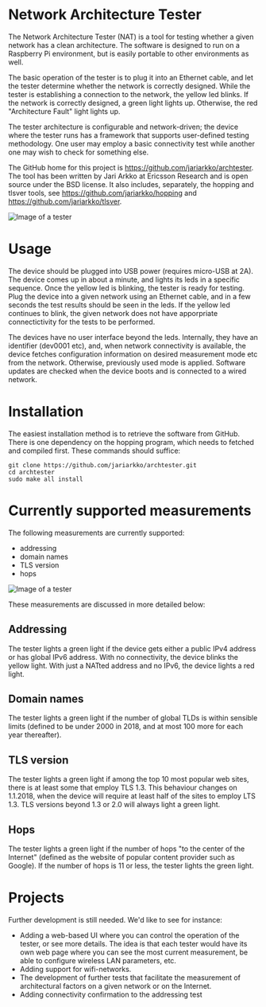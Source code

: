 
# Network Architecture Tester

The Network Architecture Tester (NAT) is a tool for testing whether a given network has a clean architecture. The software is designed to run on a Raspberry Pi environment, but is easily portable to other environments as well.

The basic operation of the tester is to plug it into an Ethernet cable, and let the tester determine whether the network is correctly designed. While the tester is establishing a connection to the network, the yellow led blinks. If the network is correctly designed, a green light lights up. Otherwise, the red "Architecture Fault" light lights up.

The tester architecture is configurable and network-driven; the device where the tester runs has a framework that supports user-defined testing methodology. One user may employ a basic connectivity test while another one may wish to check for something else.

The GitHub home for this project is https://github.com/jariarkko/archtester. The tool has been written by Jari Arkko at Ericsson Research and is open source under the BSD license. It also includes, separately, the hopping and tlsver tools, see https://github.com/jariarkko/hopping and https://github.com/jariarkko/tlsver.

![Image of a tester](https://github.com/jariarkko/archtester/blob/master/doc/tester.jpg?raw=true)

# Usage

The device should be plugged into USB power (requires micro-USB at 2A). The device comes up in about a minute, and lights its leds in a specific sequence. Once the yellow led is blinking, the tester is ready for testing. Plug the device into a given network using an Ethernet cable, and in a few seconds the test results should be seen in the leds. If the yellow led continues to blink, the given network does not have apporpriate connectictivity for the tests to be performed.

The devices have no user interface beyond the leds. Internally, they have an identifier (dev0001 etc), and, when network connectivity is available, the device fetches configuration information on desired measurement mode etc from the network. Otherwise, previously used mode is applied. Software updates are checked when the device boots and is connected to a wired network.

# Installation

The easiest installation method is to retrieve the software from GitHub. There is one dependency on the hopping program, which needs to fetched and compiled first. These commands should suffice:

    git clone https://github.com/jariarkko/archtester.git
    cd archtester
    sudo make all install

# Currently supported measurements

The following measurements are currently supported:

- addressing
- domain names
- TLS version
- hops

![Image of a tester](https://github.com/jariarkko/archtester/blob/master/doc/testercloseup.jpg?raw=true)

These measurements are discussed in more detailed below:

## Addressing

The tester lights a green light if the device gets either a public IPv4 address or has global IPv6 address. With no connectivity, the device blinks the yellow light. With just a NATted address and no IPv6, the device lights a red light.

## Domain names

The tester lights a green light if the number of global TLDs is within sensible limits (defined to be under 2000 in 2018, and at most 100 more for each year thereafter).

## TLS version

The tester lights a green light if among the top 10 most popular web sites, there is at least some that employ TLS 1.3. This behaviour changes on 1.1.2018, when the device will require at least half of the sites to employ LTS 1.3. TLS versions beyond 1.3 or 2.0 will always light a green light.

## Hops

The tester lights a green light if the number of hops "to the center of the Internet" (defined as the website of popular content provider such as Google). If the number of hops is 11 or less, the tester lights the green light.

# Projects

Further development is still needed. We'd like to see for instance:

* Adding a web-based UI where you can control the operation of the tester, or see more details. The idea is that each tester would have its own web page where you can see the most current measurement, be able to configure wireless LAN parameters, etc.
* Adding support for wifi-networks.
* The development of further tests that facilitate the measurement of architectural factors on a given network or on the Internet.
* Adding connectivity confirmation to the addressing test
